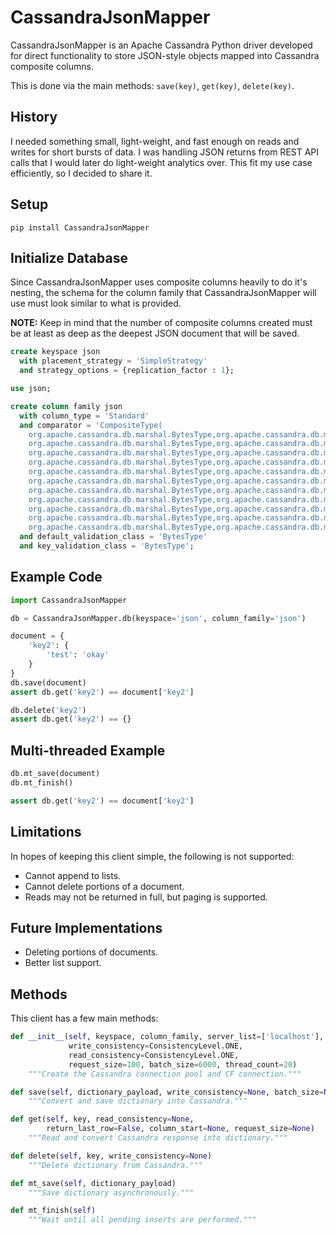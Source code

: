# CassandraJsonMapper


CassandraJsonMapper is an Apache Cassandra Python driver developed for direct
functionality to store JSON-style objects mapped into Cassandra composite columns.

This is done via the main methods: `save(key)`, `get(key)`, `delete(key)`.

## History

I needed something small, light-weight, and fast enough on reads and writes for
short bursts of data. I was handling JSON returns from REST API calls that 
I would later do light-weight analytics over. This fit my use case efficiently, 
so I decided to share it.

## Setup

    pip install CassandraJsonMapper


## Initialize Database

Since CassandraJsonMapper uses composite columns heavily to do it's nesting,
the schema for the column family that CassandraJsonMapper will use must look
similar to what is provided. 

**NOTE:**
Keep in mind that the number of composite columns created must be at 
least as deep as the deepest JSON document that will be saved.

```sql
create keyspace json
  with placement_strategy = 'SimpleStrategy'
  and strategy_options = {replication_factor : 1};

use json;

create column family json
  with column_type = 'Standard'
  and comparator = 'CompositeType(
    org.apache.cassandra.db.marshal.BytesType,org.apache.cassandra.db.marshal.BytesType,
    org.apache.cassandra.db.marshal.BytesType,org.apache.cassandra.db.marshal.BytesType,
    org.apache.cassandra.db.marshal.BytesType,org.apache.cassandra.db.marshal.BytesType,
    org.apache.cassandra.db.marshal.BytesType,org.apache.cassandra.db.marshal.BytesType,
    org.apache.cassandra.db.marshal.BytesType,org.apache.cassandra.db.marshal.BytesType,
    org.apache.cassandra.db.marshal.BytesType,org.apache.cassandra.db.marshal.BytesType,
    org.apache.cassandra.db.marshal.BytesType,org.apache.cassandra.db.marshal.BytesType,
    org.apache.cassandra.db.marshal.BytesType,org.apache.cassandra.db.marshal.BytesType,
    org.apache.cassandra.db.marshal.BytesType,org.apache.cassandra.db.marshal.BytesType,
    org.apache.cassandra.db.marshal.BytesType,org.apache.cassandra.db.marshal.BytesType,
    org.apache.cassandra.db.marshal.BytesType,org.apache.cassandra.db.marshal.BytesType)'
  and default_validation_class = 'BytesType'
  and key_validation_class = 'BytesType';
```


## Example Code

```python
import CassandraJsonMapper

db = CassandraJsonMapper.db(keyspace='json', column_family='json')

document = {
    'key2': {
        'test': 'okay'
    }
}
db.save(document)
assert db.get('key2') == document['key2']

db.delete('key2')
assert db.get('key2') == {}
```


## Multi-threaded Example

```python
db.mt_save(document)
db.mt_finish()

assert db.get('key2') == document['key2']
```


## Limitations

In hopes of keeping this client simple, the following is not supported:

* Cannot append to lists.
* Cannot delete portions of a document.
* Reads may not be returned in full, but paging is supported.


## Future Implementations

* Deleting portions of documents.
* Better list support.


## Methods

This client has a few main methods:

```python
def __init__(self, keyspace, column_family, server_list=['localhost'],
             write_consistency=ConsistencyLevel.ONE,
             read_consistency=ConsistencyLevel.ONE,
             request_size=100, batch_size=6000, thread_count=20)
    """Create the Cassandra connection pool and CF connection."""

def save(self, dictionary_payload, write_consistency=None, batch_size=None)
    """Convert and save dictionary into Cassandra."""

def get(self, key, read_consistency=None,
        return_last_row=False, column_start=None, request_size=None)
    """Read and convert Cassandra response into dictionary."""

def delete(self, key, write_consistency=None)
    """Delete dictionary from Cassandra."""

def mt_save(self, dictionary_payload)
    """Save dictionary asynchronously."""

def mt_finish(self)
    """Wait until all pending inserts are performed."""
```
